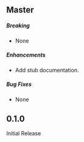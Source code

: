 ## Master

##### Breaking

* None

##### Enhancements

* Add stub documentation.

##### Bug Fixes

* None

## 0.1.0

Initial Release
